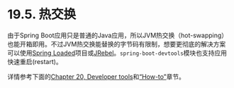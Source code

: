 # 19.5. 热交换

由于Spring Boot应用只是普通的Java应用，所以JVM热交换（hot-swapping）也能开箱即用。不过JVM热交换能替换的字节码有限制，想要更彻底的解决方案可以使用[Spring Loaded](https://github.com/spring-projects/spring-loaded)项目或[JRebel](http://zeroturnaround.com/software/jrebel/)。`spring-boot-devtools`模块也支持应用快速重启\(restart\)。

详情参考下面的[Chapter 20, Developer tools](http://docs.spring.io/spring-boot/docs/current-SNAPSHOT/reference/htmlsingle/#using-boot-devtools)和[“How-to”](https://github.com/cwiki-us-spring-guides/Spring-Boot-Reference-Guide/tree/0047aa8098a650dde0c93f4d2e91754c83468c4b/IX.%20‘How-to’%20guides/README.md)章节。

